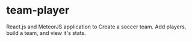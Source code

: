 # team-player
React.js and MeteorJS application to Create a soccer team. Add players, build a team, and view it's stats.
